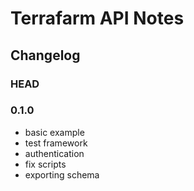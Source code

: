 # Terrafarm API Notes

## Changelog

### HEAD

### 0.1.0

- basic example
- test framework
- authentication
- fix scripts
- exporting schema
